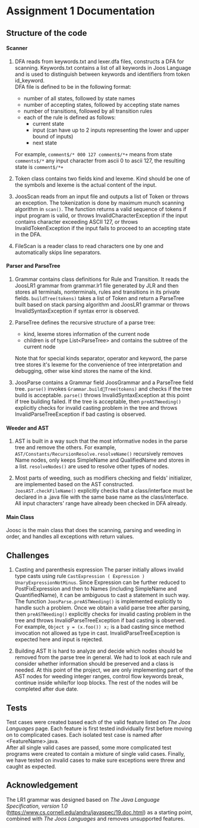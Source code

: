 # Assignment 1 Documentation
## Structure of the code
#### Scanner
   1. DFA reads from keywords.txt and lexer.dfa files, constructs a DFA for scanning.
   Keywords.txt contains a list of all keywords in Joos Language and is used to distinguish between keywords and identifiers from token id_keyword.  
   DFA file is defined to be in the following format:
      - number of all states, followed by state names
      - number of accepting states, followed by accepting state names
      - number of transitions, followed by all transition rules
      - each of the rule is defined as follows:
         - current state
         - input (can have up to 2 inputs representing the lower and upper bound of inputs)
         - next state  
  
      For example, `comment$/* 000 127 comment$/*+` means from state `comments$/*` any input character from ascii 0 to ascii 127, the resulting state is `comment$/*+`

   2. Token class contains two fields kind and lexeme. Kind should be one of the symbols and lexeme is the actual content of the input. 

   3. JoosScan reads from an input file and outputs a list of Token or throws an exception. The tokenization is done by maximum munch scanning algorithm in `scan()`. The function returns a valid sequence of tokens if input program is valid, or throws InvalidCharacterException if the input contains character exceeding ASCII 127, or throws InvalidTokenException if the input fails to proceed to an accepting state in the DFA.
   
   4. FileScan is a reader class to read characters one by one and automatically skips line separators.  
    
#### Parser and ParseTree
   1. Grammar contains class definitions for Rule and Transition. It reads the JoosLR1 grammar from grammar.lr1 file generated by JLR and then stores all terminals, nonterminals, rules and transitions in its private fields. `buildTree(tokens)` takes a list of Token and return a ParseTree built based on stack parsing algorithm and JoosLR1 grammar or throws InvalidSyntaxException if syntax error is observed.
   
   2. ParseTree defines the recursive structure of a parse tree:
      - kind, lexeme stores information of the current node
      - children is of type List\<ParseTree> and contains the subtree of the current node  

      Note that for special kinds separator, operator and keyword, the parse tree stores it's lexeme for the convenience of tree interpretation and debugging, other wise kind stores the name of the kind.

   3. JoosParse contains a Grammar field JoosGrammar and a ParseTree field tree. `parse()` invokes `Grammar.buildTree(tokens)` and checks if the tree build is acceptable. `parse()` throws InvalidSyntaxException at this point if tree building failed. If the tree is acceptable, then `preASTWeeding()` explicitly checks for  invalid casting problem in the tree and throws InvalidParseTreeException if bad casting is observed.  

#### Weeder and AST
1. AST is built in a way such that the most informative nodes in the parse tree and remove the others. For example, `AST/Constants/RecursionResolve.resolveName()` recursively removes Name nodes, only keeps SimpleName and QualifiedName and stores in a list. `resolveNodes()` are used to resolve other types of nodes. 
   
2. Most parts of weeding, such as modifiers checking and fields' initializer, are implemented based on the AST constructed. `JoosAST.checkFileName()` explicitly checks that a class/interface must be declared in a .java file with the same base name as the class/interface. All input characters' range have already been checked in DFA already.

#### Main Class
Joosc is the main class that does the scanning, parsing and weeding in order, and handles all exceptions with return values.

## Challenges 
1. Casting and parenthesis expression
   The parser initially allows invalid type casts using rule `CastExpression ( Expression ) UnaryExpressionNotMinus`. Since Expression can be further reduced to PostFixExpression and then to Names (including SimpleName and QuantifiedName), it can be ambiguous to cast a statement in such way. The function `JoosParse.preASTWeeding()` is implemented explicitly to handle such a problem. Once we obtain a valid parse tree after parsing, then `preASTWeeding()` explicitly checks for invalid casting problem in the tree and throws InvalidParseTreeException if bad casting is observed.  
   For example, `Object y = (x.foo()) x;` is a bad casting since method invocation not allowed as type in cast. InvalidParseTreeException is expected here and input is rejected.

2. Building AST
   It is hard to analyze and decide which nodes should be removed from the parse tree in general. We had to look at each rule and consider whether information should be preserved and a class is needed. At this point of the project, we are only implementing part of the AST nodes for weeding integer ranges, control flow keywords break, continue inside while/for loop blocks. The rest of the nodes will be completed after due date.


## Tests 
Test cases were created based each of the valid feature listed on *The Joos Languages* page. Each feature is first tested individually first before moving on to complicated cases. Each isolated test case is named after \<FeatureName>.java.   
After all single valid cases are passed, some more complicated test programs were created to contain a mixture of single valid cases. 
Finally, we have tested on invalid cases to make sure exceptions were threw and caught as expected.  

## Acknowledgement
The LR1 grammar was designed based on *The Java Language Specification, version 1.0* (https://www.cs.cornell.edu/andru/javaspec/19.doc.html) as a starting point, combined with *The Joos Languages* and removes unsupported features. 
